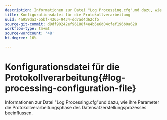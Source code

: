```yaml
---
description: Informationen zur Datei "Log Processing.cfg"und dazu, wie ihre Parameter die Protokollverarbeitungsphase des Datensatzerstellungsprozesses beeinflussen.
title: Konfigurationsdatei für die Protokollverarbeitung
uuid: 4a959da3-55bf-4365-9434-dd7ad4d62cf5
source-git-commit: d9df90242ef96188f4e4b5e6d04cfef196b0a628
workflow-type: tm+mt
source-wordcount: '48'
ht-degree: 16%

---
```



# Konfigurationsdatei für die Protokollverarbeitung{#log-processing-configuration-file}

Informationen zur Datei &quot;Log Processing.cfg&quot;und dazu, wie ihre Parameter die Protokollverarbeitungsphase des Datensatzerstellungsprozesses beeinflussen.

